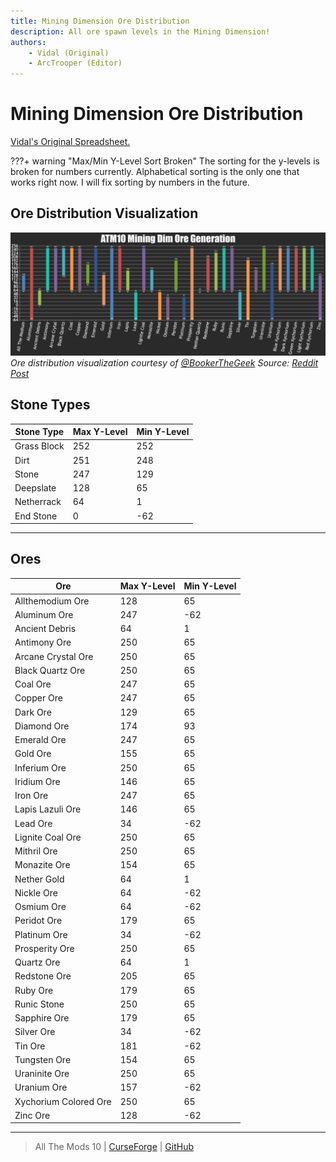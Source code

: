 ```yaml
---
title: Mining Dimension Ore Distribution
description: All ore spawn levels in the Mining Dimension!
authors:
    - Vidal (Original)
    - ArcTrooper (Editor)
---
```


# Mining Dimension Ore Distribution

[Vidal's Original Spreadsheet.](https://docs.google.com/spreadsheets/d/1WA9Ek1k17u6YA9JJBSayUL1x_D8OMp134oQeVXBftDU/edit?gid=0#gid=0)

???+ warning "Max/Min Y-Level Sort Broken"
    The sorting for the y-levels is broken for numbers currently. Alphabetical sorting is the only one that works right now. I will fix sorting by numbers in the future.

## Ore Distribution Visualization

![Mining Dimension Ore Distribution](img/atm10_mining_dim_ore_distribution.jpeg)
_Ore distribution visualization courtesy of [@BookerTheGeek](https://www.reddit.com/user/BookerTheGeek/)_
_Source: [Reddit Post](https://www.reddit.com/r/allthemods/comments/1h2affo/atm10_mining_dim_ore_generation/#lightbox)_

## Stone Types

| Stone Type  | Max Y-Level | Min Y-Level |
| ----------- | ----------- | ----------- |
| Grass Block | 252         | 252         |
| Dirt        | 251         | 248         |
| Stone       | 247         | 129         |
| Deepslate   | 128         | 65          |
| Netherrack  | 64          | 1           |
| End Stone   | 0           | -62         |

---

## Ores

| Ore                   | Max Y-Level | Min Y-Level |
| --------------------- | ----------- | ----------- |
| Allthemodium Ore      | 128         | 65          |
| Aluminum Ore          | 247         | -62         |
| Ancient Debris        | 64          | 1           |
| Antimony Ore          | 250         | 65          |
| Arcane Crystal Ore    | 250         | 65          |
| Black Quartz Ore      | 250         | 65          |
| Coal Ore              | 247         | 65          |
| Copper Ore            | 247         | 65          |
| Dark Ore              | 129         | 65          |
| Diamond Ore           | 174         | 93          |
| Emerald Ore           | 247         | 65          |
| Gold Ore              | 155         | 65          |
| Inferium Ore          | 250         | 65          |
| Iridium Ore           | 146         | 65          |
| Iron Ore              | 247         | 65          |
| Lapis Lazuli Ore      | 146         | 65          |
| Lead Ore              | 34          | -62         |
| Lignite Coal Ore      | 250         | 65          |
| Mithril Ore           | 250         | 65          |
| Monazite Ore          | 154         | 65          |
| Nether Gold           | 64          | 1           |
| Nickle Ore            | 64          | -62         |
| Osmium Ore            | 64          | -62         |
| Peridot Ore           | 179         | 65          |
| Platinum Ore          | 34          | -62         |
| Prosperity Ore        | 250         | 65          |
| Quartz Ore            | 64          | 1           |
| Redstone Ore          | 205         | 65          |
| Ruby Ore              | 179         | 65          |
| Runic Stone           | 250         | 65          |
| Sapphire Ore          | 179         | 65          |
| Silver Ore            | 34          | -62         |
| Tin Ore               | 181         | -62         |
| Tungsten Ore          | 154         | 65          |
| Uraninite Ore         | 250         | 65          |
| Uranium Ore           | 157         | -62         |
| Xychorium Colored Ore | 250         | 65          |
| Zinc Ore              | 128         | -62         |

---

> All The Mods 10 | [CurseForge](https://legacy.curseforge.com/minecraft/modpacks/all-the-mods-10) | [GitHub](https://github.com/AllTheMods/ATM-10)
